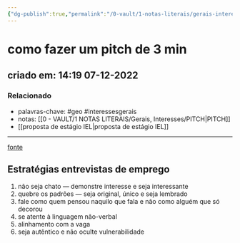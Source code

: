 ```yaml
---
{"dg-publish":true,"permalink":"/0-vault/1-notas-literais/gerais-interesses/como-fazer-um-pitch-de-3-min/","tags":["geo","interessesgerais"],"dgHomeLink":true,"dgShowLocalGraph":true,"dgShowFileTree":true,"dgEnableSearch":true,"noteIcon":""}
---
```


# como fazer um pitch de 3 min
## criado em: 14:19 07-12-2022

### Relacionado
- palavras-chave: #geo #interessesgerais 
- notas: [[0 - VAULT/1 NOTAS LITERAIS/Gerais, Interesses/PITCH\|PITCH]]
- [[proposta de estágio IEL\|proposta de estágio IEL]]
---
[fonte](https://youtu.be/MXLjTswaIz8)

## Estratégias entrevistas de emprego

1. não seja chato — demonstre interesse e seja interessante
2. quebre os padrões — seja original, único e seja lembrado
3. fale como quem pensou naquilo que fala e não como alguém que só decorou
4. se atente à linguagem não-verbal
5. alinhamento com a vaga
6. seja autêntico e não oculte vulnerabilidade